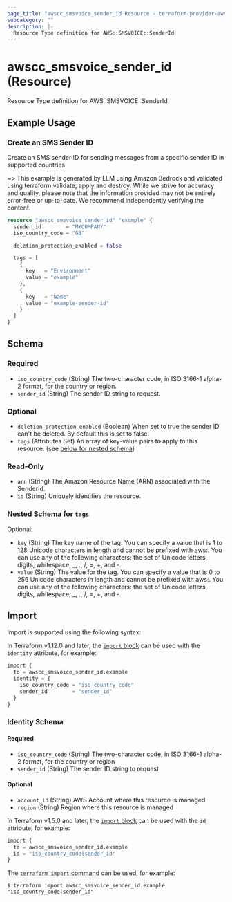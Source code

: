 ```yaml
---
page_title: "awscc_smsvoice_sender_id Resource - terraform-provider-awscc"
subcategory: ""
description: |-
  Resource Type definition for AWS::SMSVOICE::SenderId
---
```


# awscc_smsvoice_sender_id (Resource)

Resource Type definition for AWS::SMSVOICE::SenderId

## Example Usage

### Create an SMS Sender ID

Create an SMS sender ID for sending messages from a specific sender ID in supported countries

~> This example is generated by LLM using Amazon Bedrock and validated using terraform validate, apply and destroy. While we strive for accuracy and quality, please note that the information provided may not be entirely error-free or up-to-date. We recommend independently verifying the content.

```terraform
resource "awscc_smsvoice_sender_id" "example" {
  sender_id        = "MYCOMPANY"
  iso_country_code = "GB"

  deletion_protection_enabled = false

  tags = [
    {
      key   = "Environment"
      value = "example"
    },
    {
      key   = "Name"
      value = "example-sender-id"
    }
  ]
}
```

<!-- schema generated by tfplugindocs -->
## Schema

### Required

- `iso_country_code` (String) The two-character code, in ISO 3166-1 alpha-2 format, for the country or region.
- `sender_id` (String) The sender ID string to request.

### Optional

- `deletion_protection_enabled` (Boolean) When set to true the sender ID can't be deleted. By default this is set to false.
- `tags` (Attributes Set) An array of key-value pairs to apply to this resource. (see [below for nested schema](#nestedatt--tags))

### Read-Only

- `arn` (String) The Amazon Resource Name (ARN) associated with the SenderId.
- `id` (String) Uniquely identifies the resource.

<a id="nestedatt--tags"></a>
### Nested Schema for `tags`

Optional:

- `key` (String) The key name of the tag. You can specify a value that is 1 to 128 Unicode characters in length and cannot be prefixed with aws:. You can use any of the following characters: the set of Unicode letters, digits, whitespace, _, ., /, =, +, and -.
- `value` (String) The value for the tag. You can specify a value that is 0 to 256 Unicode characters in length and cannot be prefixed with aws:. You can use any of the following characters: the set of Unicode letters, digits, whitespace, _, ., /, =, +, and -.

## Import

Import is supported using the following syntax:

In Terraform v1.12.0 and later, the [`import` block](https://developer.hashicorp.com/terraform/language/import) can be used with the `identity` attribute, for example:

```terraform
import {
  to = awscc_smsvoice_sender_id.example
  identity = {
    iso_country_code = "iso_country_code"
    sender_id        = "sender_id"
  }
}
```

<!-- schema generated by tfplugindocs -->
### Identity Schema

#### Required

- `iso_country_code` (String) The two-character code, in ISO 3166-1 alpha-2 format, for the country or region
- `sender_id` (String) The sender ID string to request

#### Optional

- `account_id` (String) AWS Account where this resource is managed
- `region` (String) Region where this resource is managed

In Terraform v1.5.0 and later, the [`import` block](https://developer.hashicorp.com/terraform/language/import) can be used with the `id` attribute, for example:

```terraform
import {
  to = awscc_smsvoice_sender_id.example
  id = "iso_country_code|sender_id"
}
```

The [`terraform import` command](https://developer.hashicorp.com/terraform/cli/commands/import) can be used, for example:

```shell
$ terraform import awscc_smsvoice_sender_id.example "iso_country_code|sender_id"
```
